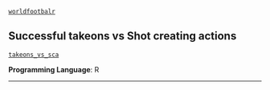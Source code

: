 [`worldfootbalr`](https://jaseziv.github.io/worldfootballR/)

## Successful takeons vs Shot creating actions
[`takeons_vs_sca`](https://github.com/danieloyasodun/sports-data-visualization/blob/main/worldfootballr/takeons_vs_sca/creative.R)

**Programming Language**: R

---
